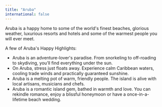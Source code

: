 ```yaml
---
title: "Aruba"
international: false
---
```


Aruba is a happy home to some of the world's finest beaches, glorious weather, luxurious resorts and hotels and some of the warmest people you will ever meet. 

A few of Aruba's Happy Highlights:

* Aruba is an adventure-lover's paradise. From snorkeling to off-roading to skydiving, you’ll find everything under the sun.
* On Aruba, stress just floats away. Experience calm Caribbean waters, cooling trade winds and practically guaranteed sunshine.
* Aruba is a melting pot of warm, friendly people. The island is alive with local artisans, musicians and chefs.
* Aruba is a romantic island gem, bathed in warmth and love. You can rekindle romance, enjoy a blissful honeymoon or have a once-in-a-lifetime beach wedding.
  